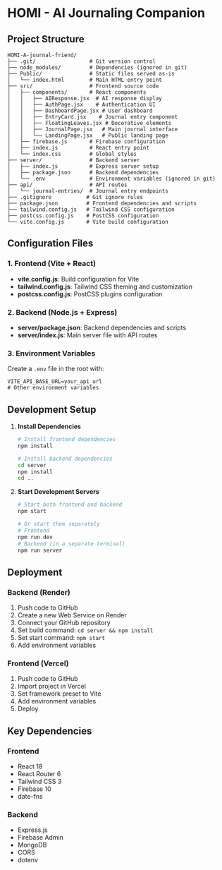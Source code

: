 # HOMI - AI Journaling Companion

## Project Structure

```
HOMI-A-journal-friend/
├── .git/                 # Git version control
├── node_modules/         # Dependencies (ignored in git)
├── Public/               # Static files served as-is
│   └── index.html        # Main HTML entry point
├── src/                  # Frontend source code
│   ├── components/       # React components
│   │   ├── AIResponse.jsx  # AI response display
│   │   ├── AuthPage.jsx    # Authentication UI
│   │   ├── DashboardPage.jsx # User dashboard
│   │   ├── EntryCard.jsx    # Journal entry component
│   │   ├── FloatingLeaves.jsx # Decorative elements
│   │   ├── JournalPage.jsx   # Main journal interface
│   │   └── LandingPage.jsx   # Public landing page
│   ├── firebase.js       # Firebase configuration
│   ├── index.js          # React entry point
│   └── index.css         # Global styles
├── server/               # Backend server
│   ├── index.js          # Express server setup
│   ├── package.json      # Backend dependencies
│   └── .env              # Environment variables (ignored in git)
├── api/                  # API routes
│   └── journal-entries/  # Journal entry endpoints
├── .gitignore           # Git ignore rules
├── package.json         # Frontend dependencies and scripts
├── tailwind.config.js   # Tailwind CSS configuration
├── postcss.config.js    # PostCSS configuration
└── vite.config.js       # Vite build configuration
```

## Configuration Files

### 1. Frontend (Vite + React)
- **vite.config.js**: Build configuration for Vite
- **tailwind.config.js**: Tailwind CSS theming and customization
- **postcss.config.js**: PostCSS plugins configuration

### 2. Backend (Node.js + Express)
- **server/package.json**: Backend dependencies and scripts
- **server/index.js**: Main server file with API routes

### 3. Environment Variables
Create a `.env` file in the root with:
```
VITE_API_BASE_URL=your_api_url
# Other environment variables
```

## Development Setup

1. **Install Dependencies**
   ```bash
   # Install frontend dependencies
   npm install
   
   # Install backend dependencies
   cd server
   npm install
   cd ..
   ```

2. **Start Development Servers**
   ```bash
   # Start both frontend and backend
   npm start
   
   # Or start them separately
   # Frontend
   npm run dev
   # Backend (in a separate terminal)
   npm run server
   ```

## Deployment

### Backend (Render)
1. Push code to GitHub
2. Create a new Web Service on Render
3. Connect your GitHub repository
4. Set build command: `cd server && npm install`
5. Set start command: `npm start`
6. Add environment variables

### Frontend (Vercel)
1. Push code to GitHub
2. Import project in Vercel
3. Set framework preset to Vite
4. Add environment variables
5. Deploy

## Key Dependencies

### Frontend
- React 18
- React Router 6
- Tailwind CSS 3
- Firebase 10
- date-fns

### Backend
- Express.js
- Firebase Admin
- MongoDB
- CORS
- dotenv
